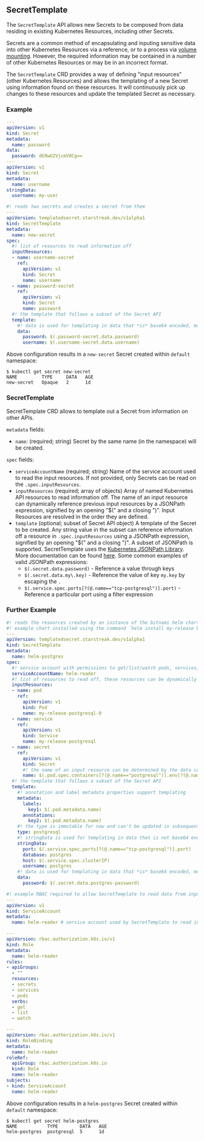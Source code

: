## SecretTemplate

The `SecretTemplate` API allows new Secrets to be composed from data residing in existing Kubernetes Resources, including other Secrets.

Secrets are a common method of encapsulating and inputing sensitive data into other Kubernetes Resources via a reference, or to a process via [volume mounting](https://kubernetes.io/docs/concepts/configuration/secret/#using-secrets-as-files-from-a-pod). However, the required information may be contained in a number of other Kubernetes Resources or may be in an incorrect format.

The `SecretTemplate` CRD provides a way of defining "input resources" (other Kubernetes Resources) and allows the templating of a new Secret using information found on these resources. It will continuously pick up changes to these resources and update the templated Secret as necessary.

### Example

```yaml
---
apiVersion: v1
kind: Secret
metadata:
  name: password
data:
  password: dG9wU2VjcmV0Cg==
---
apiVersion: v1
kind: Secret
metadata:
  name: username
stringData:
  username: my-user

#! reads two secrets and creates a secret from them
---
apiVersion: templatedsecret.starstreak.dev/v1alpha1
kind: SecretTemplate
metadata:
  name: new-secret
spec:
  #! list of resources to read information off
  inputResources:
  - name: username-secret
    ref:
      apiVersion: v1
      kind: Secret
      name: username
  - name: password-secret
    ref:
      apiVersion: v1
      kind: Secret
      name: password
  #! the template that follows a subset of the Secret API
  template:
    #! data is used for templating in data that *is* base64 encoded, most likely Secrets.
    data:
      password: $(.password-secret.data.password)
      username: $(.username-secret.data.username)
```

Above configuration results in a `new-secret` Secret created within `default` namespace:

```console
$ kubectl get secret new-secret
NAME         TYPE     DATA   AGE
new-secret   Opaque   2      1d
```

### SecretTemplate

SecretTemplate CRD allows to template out a Secret from information on other APIs.

`metadata` fields:

- `name`: (required; string) Secret by the same name (in the namespace) will be created.

`spec` fields:

- `serviceAccountName` (required; string) Name of the service account used to read the input resources. If not provided, only Secrets can be read on the `.spec.inputResources`.
- `inputResources` (required; array of objects) Array of named Kubernetes API resources to read information off. The name of an input resource can dynamically reference previous input resources by a JSONPath expression, signified by an opening "$(" and a closing ")". Input Resources are resolved in the order they are defined.
- `template` (optional; subset of Secret API object) A template of the Secret to be created. Any string value in the subset can reference information off a resource in `.spec.inputResources` using a JSONPath expression, signified by an opening "$(" and a closing ")". A subset of JSONPath is supported. SecretTemplate uses the [Kubernetes JSONPath Library](https://github.com/kubernetes/client-go/tree/master/util/jsonpath). More documentation can be found [here](https://kubernetes.io/docs/reference/kubectl/jsonpath/). Some common examples of valid JSONPath expressions:
  - `$(.secret.data.password)` - Reference a value through keys
  - `$(.secret.data.my\.key)` - Reference the value of key `my.key` by escaping the `.`
  - `$(.service.spec.ports[?(@.name=="tcp-postgresql")].port)` - Reference a particular port using a filter expression

### Further Example

```yaml
#! reads the resources created by an instance of the bitnami helm chart and creates a binding secret
#! example chart installed using the command `helm install my-release bitnami/postgresql`
---
apiVersion: templatedsecret.starstreak.dev/v1alpha1
kind: SecretTemplate
metadata:
  name: helm-postgres
spec:
  #! service account with permissions to get/list/watch pods, services, secrets
  serviceAccountName: helm-reader
  #! list of resources to read off, these resources can be dynamically specified based on the fields of previously stated resources
  inputResources:
  - name: pod
    ref:
      apiVersion: v1
      kind: Pod
      name: my-release-postgresql-0
  - name: service
    ref:
      apiVersion: v1
      kind: Service
      name: my-release-postgresql
  - name: secret
    ref:
      apiVersion: v1
      kind: Secret
      #! the name of an input resource can be determined by the data contained in a previous input resource
      name: $(.pod.spec.containers[?(@.name=="postgresql")].env[?(@.name=="POSTGRES_PASSWORD")].valueFrom.secretKeyRef.name)
  #! the template that follows a subset of the Secret API
  template:
    #! annotation and label metadata properties support templating
    metadata:
      labels:
        key1: $(.pod.metadata.name)
      annotations:
        key2: $(.pod.metadata.name)
    #! the type is immutable for now and can't be updated in subsequent reconciliations
    type: postgresql
    #! stringData is used for templating in data that is not base64 encoded
    stringData:
      port: $(.service.spec.ports[?(@.name=="tcp-postgresql")].port)
      database: postgres
      host: $(.service.spec.clusterIP)
      username: postgres
    #! data is used for templating in data that *is* base64 encoded, most likely Secrets.
    data:
      password: $(.secret.data.postgres-password)

#! example RBAC required to allow SecretTemplate to read data from inputresources
---
apiVersion: v1
kind: ServiceAccount
metadata:
  name: helm-reader # service account used by SecretTemplate to read input resources, referred to by SecretTemplate

---
apiVersion: rbac.authorization.k8s.io/v1
kind: Role
metadata:
  name: helm-reader
rules:
- apiGroups:
  - ""
  resources:
  - secrets
  - services
  - pods
  verbs:
  - get
  - list
  - watch

---
apiVersion: rbac.authorization.k8s.io/v1
kind: RoleBinding
metadata:
  name: helm-reader
roleRef:
  apiGroup: rbac.authorization.k8s.io
  kind: Role
  name: helm-reader
subjects:
- kind: ServiceAccount
  name: helm-reader
```

Above configuration results in a `helm-postgres` Secret created within `default` namespace:

```console
$ kubectl get secret helm-postgres
NAME           TYPE        DATA   AGE
helm-postgres  postgresql  5      1d
```

